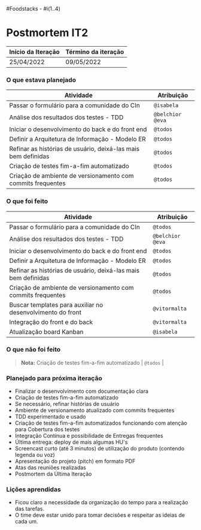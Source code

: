 #Foodstacks - #i(1..4)

# Postmortem IT2

Início da Iteração | Término da iteração
------------ | -------------
25/04/2022 | 09/05/2022


### O que estava planejado
| Atividade | Atribuição |
| --- | --- |
| Passar o formulário para a comunidade do CIn | `@isabela` |
| Análise dos resultados dos testes - TDD | `@belchior`  `@eva`|
| Iniciar o desenvolvimento do back e do front end | `@todos` |
| Definir a Arquitetura de Informação - Modelo ER  | `@todos` |
| Refinar as histórias de usuário, deixá-las mais bem definidas | `@todos` |
| Criação de testes fim-a-fim automatizado | `@todos` |
| Criação de ambiente de versionamento com commits frequentes| `@todos` |



### O que foi feito
| Atividade | Atribuição |
| --- | --- |
| Passar o formulário para a comunidade do CIn | `@todos` |
| Análise dos resultados dos testes - TDD | `@belchior`  `@eva`|
| Iniciar o desenvolvimento do back e do front end | `@todos` |
| Definir a Arquitetura de Informação - Modelo ER  | `@todos` |
| Refinar as histórias de usuário, deixá-las mais bem definidas | `@todos` |
| Criação de ambiente de versionamento com commits frequentes| `@todos` | 
| Buscar templates para auxiliar no desenvolvimento do front | `@vitormalta` |
| Integração do front e do back| `@vitormalta` |
| Atualização board Kanban| `@isabela` |


### O que não foi feito
> **Nota:** Criação de testes fim-a-fim automatizado | `@todos` |
### Planejado para próxima iteração
* Finalizar o desenvolvimento com documentação clara
* Criação de testes fim-a-fim automatizado
* Se necessário, refinar histórias de usuário
* Ambiente de versionamento atualizado com commits frequentes
* TDD experimentado e usado
* Criação de testes fim-a-fim automatizados funcionando com atenção para Cobertura dos testes
* Integração Contínua e possibilidade de Entregas frequentes
* Última entrega: deploy de mais algumas HU's
* Screencast curto (até 3 minutos) de utilização do produto (contendo legenda ou voz)
* Apresentação do projeto (pitch) em formato PDF
* Atas das reuniões realizadas
* Postmortem da Última Iteração

### Lições aprendidas
* Ficou claro a necessidade da organização do tempo para a realização das tarefas.
* O time deve estar unido para tomar decisões e respeitar as ideias de cada um.
